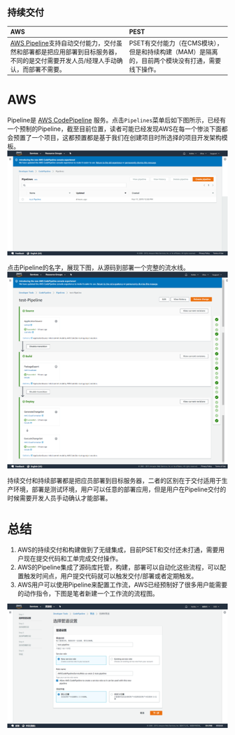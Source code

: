 
## 持续交付

| AWS | PEST |
| :--- | :--- |
| [AWS Pipeline](aws-pipeline.md)支持自动交付能力，交付虽然和部署都是把应用部署到目标服务器，不同的是交付需要开发人员/经理人手动确认，而部署不需要。 | PSET有交付能力（在CMS模块），但是和持续构建（MAM）是隔离的，目前两个模块没有打通，需要线下操作。 |

# AWS
Pipeline是 [AWS CodePipeline](chapter4.7.md) 服务。点击`Pipelines`菜单后如下图所示，已经有一个预制的Pipeline，截至目前位置，读者可能已经发现AWS在每一个惨淡下面都会预置了一个项目，这都预置都是基于我们在创建项目时所选择的项目开发架构模板。  
![pipeliine](/assets/2019-02-17_165947.png)

点击Pipeline的名字，展现下图，从源码到部署一个完整的流水线。  
![pipeline](/assets/2019-02-17_170651.png)

持续交付和持续部署都是把应员部署到目标服务器，二者的区别在于交付适用于生产环境，部署是测试环境，用户可以任意的部署应用，但是用户在Pipeline交付的时候需要开发人员手动确认才能部署。

# 总结

1. AWS的持续交付和构建做到了无缝集成，目前PSET和交付还未打通，需要用户现在提交代码和工单完成交付操作。
2. AWS的Pipeline集成了源码库托管，构建，部署可以自动化这些流程，可以配置触发时间点，用户提交代码就可以触发交付/部署或者定期触发。
3. AWS用户可以使用Pipeline来配置工作流，AWS已经预制好了很多用户能需要的动作指令，下图是笔者新建一个工作流的流程图。

![pipeline1](/assets/2019-02-21_193335.png)
